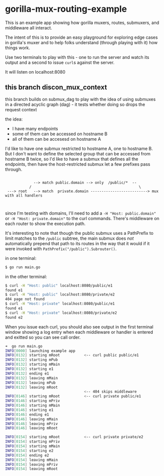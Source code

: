 # gorilla-mux-routing-example
This is an example app showing how gorilla muxers, routes, submuxers, and middleware all interact.

The intent of this is to provide an easy playground for exploring edge cases in gorilla's muxer and to help folks understand (through playing with it) how things work.

Use two terminals to play with this - one to run the server and watch its output and a second to issue `curl`s against the server.

It will listen on localhost:8080

## this branch discon_mux_context

this branch builds on submux_dag to play with the idea of using submuxes in a directed acyclic graph (dag) - it tests whether doing so drops the request context

the idea:
* I have many endpoints
* some of them can be accessed on hostname B
* all of them can be accesesd on hostname A

I'd like to have one submux restricted to hostname A, one to hostname B. But I don't want to define the selected group that can be accessed from hostname B twice, so I'd like to have a submux that defines all the endpoints, then have the host-restricted submux let a few prefixes pass through.

```

             --> match public.domain --> only  /public/*  --
           /                                                 \
 ---> root   --> match  private.domain --------------------------> mux with all handlers



```

since I'm testing with domains, I'll need to add a `-H "Host: public.domain"` or `-H "Host: private.domain"` to the curl commands. There's middleware on each router to show the execution path.

It's interesting to note that though the public submux uses a PathPrefix to limit matches to the `/public` subtree, the main submux does _not_ automatically prepend that path to its routes in the way that it would if it were invoked with `PathPrefix("/public").Subrouter()`.


in one terminal:
```bash
$ go run main.go
```

in the other terminal:
```bash
$ curl -H "Host: public" localhost:8080/public/e1
found e1
$ curl -H "Host: public" localhost:8080/private/e2
404 page not found
$ curl -H "Host: private" localhost:8080/public/e1
found e1
$ curl -H "Host: private" localhost:8080/private/e2
found e2
```

When you issue each curl, you should also see output in the first terminal
window showing a log entry when each middleware or handler is entered and
exitted so you can see call order.

```bash
➜  go run main.go
INFO[0000] launching example app
INFO[0132] starting mRoot           <-- curl public public/e1
INFO[0132] starting mPub
INFO[0132] starting mMain
INFO[0132] starting e1
INFO[0132] ending e1
INFO[0132] leaving mMain
INFO[0132] leaving mPub
INFO[0132] leaving mRoot
                                    <-- 404 skips middleware
INFO[0146] starting mRoot           <-- curl private public/e1
INFO[0146] starting mPriv
INFO[0146] starting mMain
INFO[0146] starting e1
INFO[0146] ending e1
INFO[0146] leaving mMain
INFO[0146] leaving mPriv
INFO[0146] leaving mRoot

INFO[0154] starting mRoot           <-- curl private private/e2
INFO[0154] starting mPriv
INFO[0154] starting mMain
INFO[0154] starting e2
INFO[0154] ending e2
INFO[0154] leaving mMain
INFO[0154] leaving mPriv
INFO[0154] leaving mRoot
```
